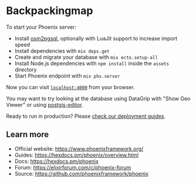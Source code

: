 # Backpackingmap

To start your Phoenix server:

  * Install [osm2pgsql](https://wiki.openstreetmap.org/wiki/Osm2pgsq), optionally with LuaJit support to increase import
  speed
  * Install dependencies with `mix deps.get`
  * Create and migrate your database with `mix ecto.setup-all`
  * Install Node.js dependencies with `npm install` inside the `assets` directory
  * Start Phoenix endpoint with `mix phx.server`

Now you can visit [`localhost:4000`](http://localhost:4000) from your browser.

You may want to try looking at the database using DataGrip with "Show Geo Viewer" or using
[postgis-editor](https://github.com/danielzfranklin/postgis-editor).

Ready to run in production? Please [check our deployment guides](https://hexdocs.pm/phoenix/deployment.html).

## Learn more

  * Official website: https://www.phoenixframework.org/
  * Guides: https://hexdocs.pm/phoenix/overview.html
  * Docs: https://hexdocs.pm/phoenix
  * Forum: https://elixirforum.com/c/phoenix-forum
  * Source: https://github.com/phoenixframework/phoenix
